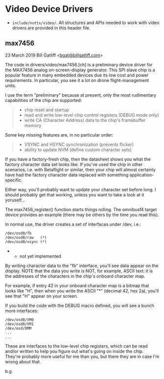 # Video Device Drivers

  - `include/nuttx/video/`. All structures and APIs needed to work with
    video drivers are provided in this header file.

## max7456

23 March 2019 Bill Gatliff \<<bgat@billgatliff.com>\>

The code in drivers/video/max7456.\[ch\] is a preliminary device driver
for the MAX7456 analog on-screen-display generator. This SPI slave chip
is a popular feature in many embedded devices due its low cost and power
requirements. In particular, you see it a lot on drone flight-management
units.

I use the term "preliminary" because at present, only the most
rudimentary capabilities of the chip are supported:

>   - chip reset and startup
>   - read and write low-level chip control registers (DEBUG mode only)
>   - write CA (Character Address) data to the chip's framebuffer memory

Some key missing features are, in no particular order:

>   - VSYNC and HSYNC synchronization (prevents flicker)
>   - ability to update NVM (define custom character sets)

If you have a factory-fresh chip, then the datasheet shows you what the
factory character data set looks like. If you've used the chip in other
scenarios, i.e. with Betaflight or similar, then your chip will almost
certainly have had the factory character data replaced with something
application-specific.

Either way, you'll probably want to update your character set before
long. I should probably get that working, unless you want to take a look
at it yoruself...

The max7456\_register() function starts things rolling. The omnibusf4
target device provides an example (there may be others by the time you
read this).

In normal use, the driver creates a set of interfaces under /dev, i.e.:

    /dev/osd0/fb
    /dev/osd0/raw   (*)
    /dev/osd0/vsync (*)

  -   - not yet implemented

By writing character data to the "fb" interface, you'll see data appear
on the display. NOTE that the data you write is NOT, for example, ASCII
text: it is the addresses of the characters in the chip's onboard
character map.

For example, if entry 42 in your onboard character map is a bitmap that
looks like "H", then when you write the ASCII "\*" (decimal 42, hex 2a),
you'll see that "H" appear on your screen.

If you build the code with the DEBUG macro defined, you will see a bunch
more interfaces:

    /dev/osd0/VM0
    /dev/osd0/VM1
    /dev/osd/DMM
    ...
    ...

These are interfaces to the low-level chip registers, which can be read
and/or written to help you figure out what's going on inside the chip.
They're probably more useful for me than you, but there they are in case
I'm wrong about that.

b.g.
